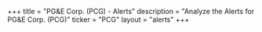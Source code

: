 +++
title = "PG&E Corp. (PCG) - Alerts"
description = "Analyze the Alerts for PG&E Corp. (PCG)"
ticker = "PCG"
layout = "alerts"
+++

